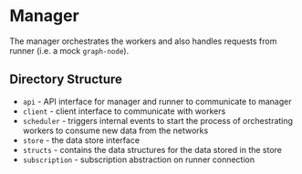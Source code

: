 # Manager

The manager orchestrates the workers and also handles requests from runner (i.e. a mock `graph-node`).

## Directory Structure

- `api` - API interface for manager  and runner to communicate to manager
- `client` - client interface to communicate with workers
- `scheduler` - triggers internal events to start the process of orchestrating workers to consume new data from the networks
- `store` - the data store interface
- `structs` - contains the data structures for the data stored in the store
- `subscription` - subscription abstraction on runner connection
